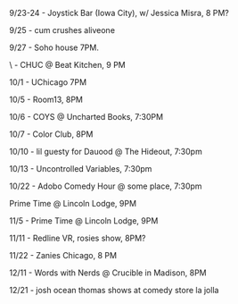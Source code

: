 9/23-24 - Joystick Bar (Iowa City), w/ Jessica Misra, 8 PM?

9/25 - cum crushes aliveone

9/27 - Soho house 7PM.

\ - CHUC @ Beat Kitchen, 9 PM

10/1 - UChicago 7PM

10/5 - Room13, 8PM

10/6 - COYS @ Uncharted Books, 7:30PM

10/7 - Color Club, 8PM

10/10 - lil guesty for Dauood @ The Hideout, 7:30pm

10/13 - Uncontrolled Variables, 7:30pm

10/22 - Adobo Comedy Hour @ some place, 7:30pm

Prime Time @ Lincoln Lodge, 9PM



11/5 - Prime Time @ Lincoln Lodge, 9PM

11/11 - Redline VR, rosies show, 8PM?

11/22 - Zanies Chicago, 8 PM

12/11 - Words with Nerds @ Crucible in Madison, 8PM

12/21 - josh ocean thomas shows at comedy store la jolla
